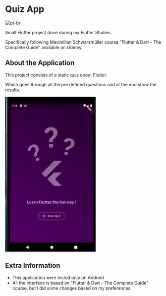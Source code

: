 # Quiz App

[![pt-br](https://img.shields.io/badge/lang-pt--br-green.svg)](https://github.com/AnnaAlbuquerque/quiz_app/blob/main/README-PT.md)

Small Flutter project done during my Flutter Studies.

Specifically following Maximilian Schwarzmüller course "Flutter & Dart - The Complete Guide" available on Udemy.

## About the Application

This project consists of a static quiz about Flutter.

Which goes through all the pre defined questions and at the end show the results.

<img src="./assets/read_me/quiz_app.gif" height = "500">


## Extra Information

- This application were tested only on Android
- All the interface is based on "Flutter & Dart - The Complete Guide" course, but I did some changes based on my preferences